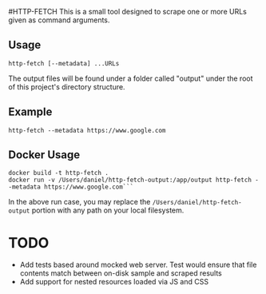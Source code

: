 #HTTP-FETCH
This is a small tool designed to scrape one or more URLs given as command arguments.

## Usage
```http-fetch [--metadata] ...URLs```

The output files will be found under a folder called "output" under the root of this project's directory structure.

## Example
```http-fetch --metadata https://www.google.com```

## Docker Usage
```
docker build -t http-fetch .
docker run -v /Users/daniel/http-fetch-output:/app/output http-fetch --metadata https://www.google.com```
```

In the above run case, you may replace the ```/Users/daniel/http-fetch-output``` portion with any path on your local filesystem.

# TODO
- Add tests based around mocked web server. Test would ensure that file contents match between on-disk sample and scraped results
- Add support for nested resources loaded via JS and CSS